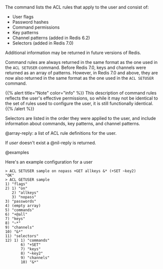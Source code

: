 The command lists the ACL rules that apply to the user and consist of:

* User flags
* Password hashes
* Command permissions
* Key patterns
* Channel patterns (added in Redis 6.2)
* Selectors (added in Redis 7.0)

Additional information may be returned in future versions of Redis.

Command rules are always returned in the same format as the one used in the `ACL SETUSER` command.
Before Redis 7.0, keys and channels were returned as an array of patterns.
However, in Redis 7.0 and above, they are now also returned in the same format as the one used in the `ACL SETUSER` command.

{{% alert title="Note" color="info" %}}
This description of command rules reflects the user's effective permissions, so while it may not be identical to the set of rules used to configure the user, it is still functionally identical.
{{% /alert  %}}

Selectors are listed in the order they were applied to the user, and include information about commands, key patterns, and channel patterns.

@array-reply: a list of ACL rule definitions for the user.

If _user_ doesn't exist a @nil-reply is returned.

@examples

Here's an example configuration for a user

```
> ACL SETUSER sample on nopass +GET allkeys &* (+SET ~key2)
"OK"
> ACL GETUSER sample
1) "flags"
2) 1) "on"
   2) "allkeys"
   3) "nopass"
3) "passwords"
4) (empty array)
5) "commands"
6) "+@all"
7) "keys"
8) "~*"
9) "channels"
10) "&*"
11) "selectors"
12) 1) 1) "commands"
       6) "+SET"
       7) "keys"
       8) "~key2"
       9) "channels"
       10) "&*"
```
